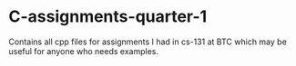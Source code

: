 # C-assignments-quarter-1
Contains all cpp files for assignments I had in cs-131 at BTC which may be useful for anyone who needs examples.

